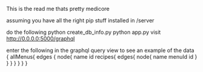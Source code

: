 This is the read me thats pretty medicore

assuming you have all the right pip stuff installed in /server

do the following 
python create_db_info.py
python app.py
visit http://0.0.0.0:5000/graphql

enter the following in the graphql query view to see an example of the data
{
  allMenus{
    edges {
      node{
        name
        id
        recipes{
          edges{
            node{
              name
              menuId
              id
            }
          }
        }
      }
    }
	}
}